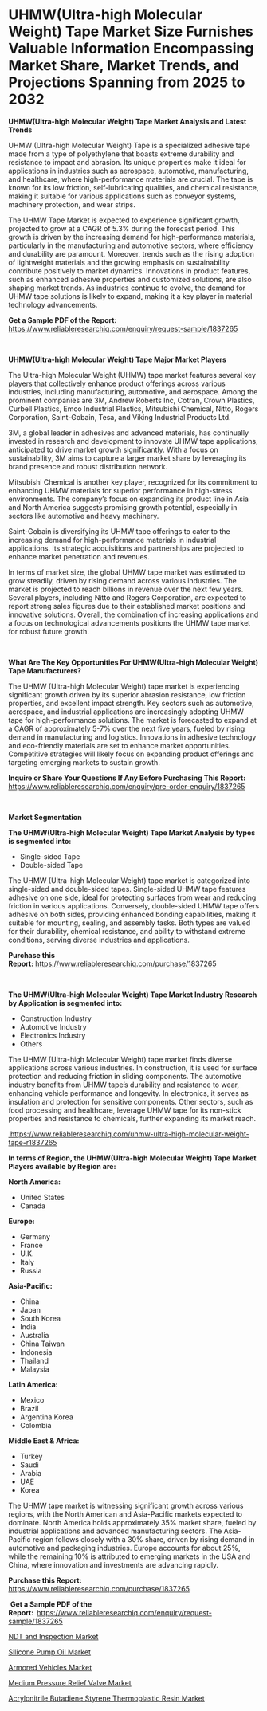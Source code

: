 <p><h1>UHMW(Ultra-high Molecular Weight) Tape Market Size Furnishes Valuable Information Encompassing Market Share, Market Trends, and Projections Spanning from 2025 to 2032</h1></p><p><strong>UHMW(Ultra-high Molecular Weight) Tape Market Analysis and Latest Trends</strong></p>
<p><p>UHMW (Ultra-high Molecular Weight) Tape is a specialized adhesive tape made from a type of polyethylene that boasts extreme durability and resistance to impact and abrasion. Its unique properties make it ideal for applications in industries such as aerospace, automotive, manufacturing, and healthcare, where high-performance materials are crucial. The tape is known for its low friction, self-lubricating qualities, and chemical resistance, making it suitable for various applications such as conveyor systems, machinery protection, and wear strips.</p><p>The UHMW Tape Market is expected to experience significant growth, projected to grow at a CAGR of 5.3% during the forecast period. This growth is driven by the increasing demand for high-performance materials, particularly in the manufacturing and automotive sectors, where efficiency and durability are paramount. Moreover, trends such as the rising adoption of lightweight materials and the growing emphasis on sustainability contribute positively to market dynamics. Innovations in product features, such as enhanced adhesive properties and customized solutions, are also shaping market trends. As industries continue to evolve, the demand for UHMW tape solutions is likely to expand, making it a key player in material technology advancements.</p></p>
<p><strong>Get a Sample PDF of the Report:&nbsp;</strong> <a href="https://www.reliableresearchiq.com/enquiry/request-sample/1837265?utm_campaign=1137&utm_medium=2&utm_source=Github&utm_content=ia&utm_term=03022025&utm_id=uhmwultra-high-molecular-weight-tape">https://www.reliableresearchiq.com/enquiry/request-sample/1837265</a></p>
<p>&nbsp;</p>
<p><strong>UHMW(Ultra-high Molecular Weight) Tape Major Market Players</strong></p>
<p><p>The Ultra-high Molecular Weight (UHMW) tape market features several key players that collectively enhance product offerings across various industries, including manufacturing, automotive, and aerospace. Among the prominent companies are 3M, Andrew Roberts Inc, Cotran, Crown Plastics, Curbell Plastics, Emco Industrial Plastics, Mitsubishi Chemical, Nitto, Rogers Corporation, Saint-Gobain, Tesa, and Viking Industrial Products Ltd.</p><p>3M, a global leader in adhesives and advanced materials, has continually invested in research and development to innovate UHMW tape applications, anticipated to drive market growth significantly. With a focus on sustainability, 3M aims to capture a larger market share by leveraging its brand presence and robust distribution network.</p><p>Mitsubishi Chemical is another key player, recognized for its commitment to enhancing UHMW materials for superior performance in high-stress environments. The company’s focus on expanding its product line in Asia and North America suggests promising growth potential, especially in sectors like automotive and heavy machinery.</p><p>Saint-Gobain is diversifying its UHMW tape offerings to cater to the increasing demand for high-performance materials in industrial applications. Its strategic acquisitions and partnerships are projected to enhance market penetration and revenues.</p><p>In terms of market size, the global UHMW tape market was estimated to grow steadily, driven by rising demand across various industries. The market is projected to reach billions in revenue over the next few years. Several players, including Nitto and Rogers Corporation, are expected to report strong sales figures due to their established market positions and innovative solutions. Overall, the combination of increasing applications and a focus on technological advancements positions the UHMW tape market for robust future growth.</p></p>
<p>&nbsp;</p>
<p><strong>What Are The Key Opportunities For UHMW(Ultra-high Molecular Weight) Tape Manufacturers?</strong></p>
<p><p>The UHMW (Ultra-high Molecular Weight) tape market is experiencing significant growth driven by its superior abrasion resistance, low friction properties, and excellent impact strength. Key sectors such as automotive, aerospace, and industrial applications are increasingly adopting UHMW tape for high-performance solutions. The market is forecasted to expand at a CAGR of approximately 5-7% over the next five years, fueled by rising demand in manufacturing and logistics. Innovations in adhesive technology and eco-friendly materials are set to enhance market opportunities. Competitive strategies will likely focus on expanding product offerings and targeting emerging markets to sustain growth.</p></p>
<p><strong>Inquire or Share Your Questions If Any Before Purchasing This Report:</strong> <a href="https://www.reliableresearchiq.com/enquiry/pre-order-enquiry/1837265?utm_campaign=1137&utm_medium=2&utm_source=Github&utm_content=ia&utm_term=03022025&utm_id=uhmwultra-high-molecular-weight-tape">https://www.reliableresearchiq.com/enquiry/pre-order-enquiry/1837265</a></p>
<p>&nbsp;</p>
<p><strong>Market Segmentation</strong></p>
<p><strong>The UHMW(Ultra-high Molecular Weight) Tape Market Analysis by types is segmented into:</strong></p>
<p><ul><li>Single-sided Tape</li><li>Double-sided Tape</li></ul></p>
<p><p>The UHMW (Ultra-high Molecular Weight) tape market is categorized into single-sided and double-sided tapes. Single-sided UHMW tape features adhesive on one side, ideal for protecting surfaces from wear and reducing friction in various applications. Conversely, double-sided UHMW tape offers adhesive on both sides, providing enhanced bonding capabilities, making it suitable for mounting, sealing, and assembly tasks. Both types are valued for their durability, chemical resistance, and ability to withstand extreme conditions, serving diverse industries and applications.</p></p>
<p><strong>Purchase this Report:&nbsp;</strong><a href="https://www.reliableresearchiq.com/purchase/1837265?utm_campaign=1137&utm_medium=2&utm_source=Github&utm_content=ia&utm_term=03022025&utm_id=uhmwultra-high-molecular-weight-tape">https://www.reliableresearchiq.com/purchase/1837265</a></p>
<p>&nbsp;</p>
<p><strong>The UHMW(Ultra-high Molecular Weight) Tape Market Industry Research by Application is segmented into:</strong></p>
<p><ul><li>Construction Industry</li><li>Automotive Industry</li><li>Electronics Industry</li><li>Others</li></ul></p>
<p><p>The UHMW (Ultra-high Molecular Weight) tape market finds diverse applications across various industries. In construction, it is used for surface protection and reducing friction in sliding components. The automotive industry benefits from UHMW tape’s durability and resistance to wear, enhancing vehicle performance and longevity. In electronics, it serves as insulation and protection for sensitive components. Other sectors, such as food processing and healthcare, leverage UHMW tape for its non-stick properties and resistance to chemicals, further expanding its market reach.</p></p>
<p><a href="https://www.reliableresearchiq.com/uhmw-ultra-high-molecular-weight-tape-r1837265?utm_campaign=1137&utm_medium=2&utm_source=Github&utm_content=ia&utm_term=03022025&utm_id=uhmwultra-high-molecular-weight-tape">&nbsp;https://www.reliableresearchiq.com/uhmw-ultra-high-molecular-weight-tape-r1837265</a></p>
<p><strong>In terms of Region, the UHMW(Ultra-high Molecular Weight) Tape Market Players available by Region are:</strong></p>
<p>
    <p> <strong> North America: </strong>
        <ul>
            <li>United States</li>
            <li>Canada</li>
        </ul>
        </p> 
    <p> <strong> Europe: </strong>
        <ul>
            <li>Germany</li>
            <li>France</li>
            <li>U.K.</li>
            <li>Italy</li>
            <li>Russia</li>
        </ul>
        </p> 
    <p> <strong> Asia-Pacific: </strong>
        <ul>
            <li>China</li>
            <li>Japan</li>
            <li>South Korea</li>
            <li>India</li>
            <li>Australia</li>
            <li>China Taiwan</li>
            <li>Indonesia</li>
            <li>Thailand</li>
            <li>Malaysia</li>
        </ul>
        </p> 
    <p> <strong> Latin America: </strong>
        <ul>
            <li>Mexico</li>
            <li>Brazil</li>
            <li>Argentina Korea</li>
            <li>Colombia</li>
        </ul>
        </p> 
    <p> <strong> Middle East & Africa: </strong>
        <ul>
            <li>Turkey</li>
            <li>Saudi</li>
            <li>Arabia</li>
            <li>UAE</li>
            <li>Korea</li>
        </ul>
    </p>
    </p>
<p><p>The UHMW tape market is witnessing significant growth across various regions, with the North American and Asia-Pacific markets expected to dominate. North America holds approximately 35% market share, fueled by industrial applications and advanced manufacturing sectors. The Asia-Pacific region follows closely with a 30% share, driven by rising demand in automotive and packaging industries. Europe accounts for about 25%, while the remaining 10% is attributed to emerging markets in the USA and China, where innovation and investments are advancing rapidly.</p></p>
<p><strong>Purchase this Report: </strong><a href="https://www.reliableresearchiq.com/purchase/1837265?utm_campaign=1137&utm_medium=2&utm_source=Github&utm_content=ia&utm_term=03022025&utm_id=uhmwultra-high-molecular-weight-tape">https://www.reliableresearchiq.com/purchase/1837265</a></p>
<p>&nbsp;<strong>Get a Sample PDF of the Report:&nbsp;&nbsp;</strong><a href="https://www.reliableresearchiq.com/enquiry/request-sample/1837265?utm_campaign=1137&utm_medium=2&utm_source=Github&utm_content=ia&utm_term=03022025&utm_id=uhmwultra-high-molecular-weight-tape">https://www.reliableresearchiq.com/enquiry/request-sample/1837265</a></p>
<p><strong></strong></p>
<p><p><a href="https://www.linkedin.com/pulse/ndt-inspection-market-forecast-report-highlights-revenue-ktdfe?utm_campaign=1137&utm_medium=2&utm_source=Github&utm_content=ia&utm_term=03022025&utm_id=uhmwultra-high-molecular-weight-tape">NDT and Inspection Market</a></p><p><a href="https://github.com/peddicehle/Market-Research-Report-List-1/blob/main/silicone-pump-oil-market.md?utm_campaign=1137&utm_medium=2&utm_source=Github&utm_content=ia&utm_term=03022025&utm_id=uhmwultra-high-molecular-weight-tape">Silicone Pump Oil Market</a></p><p><a href="https://www.linkedin.com/pulse/whats-powering-armored-vehicles-market-key-growth-drivers-97-lbe2f?utm_campaign=1137&utm_medium=2&utm_source=Github&utm_content=ia&utm_term=03022025&utm_id=uhmwultra-high-molecular-weight-tape">Armored Vehicles Market</a></p><p><a href="https://www.linkedin.com/pulse/medium-pressure-relief-valve-market-growth-overview-industry-4um9e?utm_campaign=1137&utm_medium=2&utm_source=Github&utm_content=ia&utm_term=03022025&utm_id=uhmwultra-high-molecular-weight-tape">Medium Pressure Relief Valve Market</a></p><p><a href="https://github.com/abantolemox08/Market-Research-Report-List-1/blob/main/acrylonitrile-butadiene-styrene-thermoplastic-resin-market.md?utm_campaign=1137&utm_medium=2&utm_source=Github&utm_content=ia&utm_term=03022025&utm_id=uhmwultra-high-molecular-weight-tape">Acrylonitrile Butadiene Styrene Thermoplastic Resin Market</a></p></p>